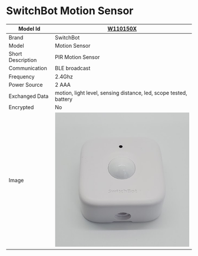 # SwitchBot Motion Sensor

|Model Id|[W110150X](https://github.com/theengs/decoder/blob/development/src/devices/SBMS_json.h)|
|-|-|
|Brand|SwitchBot|
|Model|Motion Sensor|
|Short Description|PIR Motion Sensor|
|Communication|BLE broadcast|
|Frequency|2.4Ghz|
|Power Source|2 AAA|
|Exchanged Data|motion, light level, sensing distance, led, scope tested, battery|
|Encrypted|No|
|Image|![W110150X](./../img/W110150X.png)|
